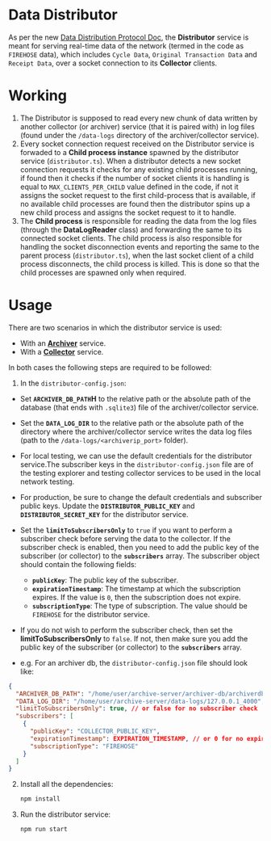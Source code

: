 # Data Distributor

As per the new [Data Distribution Protocol Doc](https://docs.google.com/document/d/18C5Zao5xxqy3kxSSTODkZEW3Ei0R9HI4OpyY5dSX-LU/edit?usp=sharing),
the **Distributor** service is meant for serving real-time data of the network (termed in the code as `FIREHOSE` data), which includes `Cycle Data`, `Original Transaction Data` and `Receipt Data`, over a socket connection to its **Collector** clients.

# Working

1. The Distributor is supposed to read every new chunk of data written by another collector (or archiver) service (that it is paired with) in log files (found under the `/data-logs` directory of the archiver/collector service).
2. Every socket connection request received on the Distributor service is forwaded to a **Child process instance** spawned by the distributor service (`distributor.ts`). When a distributor detects a new socket connection requests it checks for any existing child processes running, if found then it checks if the number of socket clients it is handling is equal to `MAX_CLIENTS_PER_CHILD` value defined in the code, if not it assigns the socket request to the first child-process that is available, if no available child processes are found then the distributor spins up a new child process and assigns the socket request to it to handle.
3. The **Child process** is responsible for reading the data from the log files (through the **DataLogReader** class) and forwarding the same to its connected socket clients. The child process is also responsible for handling the socket disconnection events and reporting the same to the parent process (`distributor.ts`), when the last socket client of a child process disconnects, the child process is killed. This is done so that the child processes are spawned only when required.

# Usage

There are two scenarios in which the distributor service is used:

- With an [**Archiver**](https://gitlab.com/shardus/archive/archive-server) service.
- With a [**Collector**](https://gitlab.com/shardus/relayer/collector) service.

In both cases the following steps are required to be followed:

1. In the `distributor-config.json`:

- Set **`ARCHIVER_DB_PATH`H** to the relative path or the absolute path of the database (that ends with `.sqlite3`) file of the archiver/collector service.
- Set the **`DATA_LOG_DIR`** to the relative path or the absolute path of the directory where the archiver/collector service writes the data log files (path to the `/data-logs/<archiverip_port>` folder).
- For local testing, we can use the default credentials for the distributor service.The subscriber keys in the `distributor-config.json` file are of the testing explorer and testing collector services to be used in the local network testing.
- For production, be sure to change the default credentials and subscriber public keys. Update the **`DISTRIBUTOR_PUBLIC_KEY`** and **`DISTRIBUTOR_SECRET_KEY`** for the distributor service.
- Set the **`limitToSubscribersOnly`** to `true` if you want to perform a subscriber check before serving the data to the collector. If the subscriber check is enabled, then you need to add the public key of the subscriber (or collector) to the **`subscribers`** array. The subscriber object should contain the following fields:
  - **`publicKey`**: The public key of the subscriber.
  - **`expirationTimestamp`**: The timestamp at which the subscription expires. If the value is `0`, then the subscription does not expire.
  - **`subscriptionType`**: The type of subscription. The value should be `FIREHOSE` for the distributor service.
- If you do not wish to perform the subscriber check, then set the **limitToSubscribersOnly** to `false`. If not, then make sure you add the public key of the subscriber (or collector) to the **`subscribers`** array.

- e.g. For an archiver db, the `distributor-config.json` file should look like:

```json
{
  "ARCHIVER_DB_PATH": "/home/user/archive-server/archiver-db/archiverdb-4000.sqlite3",
  "DATA_LOG_DIR": "/home/user/archive-server/data-logs/127.0.0.1_4000",
  "limitToSubscribersOnly": true, // or false for no subscriber check
  "subscribers": [
    {
      "publicKey": "COLLECTOR_PUBLIC_KEY",
      "expirationTimestamp": EXPIRATION_TIMESTAMP, // or 0 for no expiration
      "subscriptionType": "FIREHOSE"
    }
  ]
}
```

2. Install all the dependencies:

   ```bash
   npm install
   ```

3. Run the distributor service:

   ```bash
   npm run start
   ```
